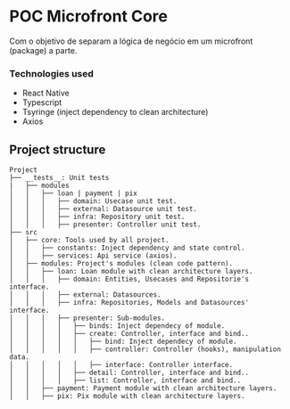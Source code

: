 # POC Microfront Core
  Com o objetivo de separam a lógica de negócio em um microfront (package) a parte.


### Technologies used

- React Native
- Typescript
- Tsyringe (inject dependency to clean architecture)
- Axios

## Project structure

```
Project
├── __tests__: Unit tests
|   ├── modules
│   │   ├── loan | payment | pix
│   │   │   ├── domain: Usecase unit test.
│   │   │   ├── external: Datasource unit test.
│   │   │   ├── infra: Repository unit test.
│   │   │   ├── presenter: Controller unit test.
├── src
│   ├── core: Tools used by all project.
│   │   ├── constants: Inject dependency and state control.
│   │   ├── services: Api service (axios).
│   ├── modules: Project's modules (clean code pattern).
│   │   ├── loan: Loan module with clean architecture layers.
│   │   │   ├── domain: Entities, Usecases and Repositorie's interface.
│   │   │   ├── external: Datasources.
│   │   │   ├── infra: Repositories, Models and Datasources' interface.
│   │   │   ├── presenter: Sub-modules.
│   │   │   │   ├── binds: Inject dependecy of module.
│   │   │   │   ├── create: Controller, interface and bind..
│   │   │   │   │   ├── bind: Inject dependecy of module.
│   │   │   │   │   ├── controller: Controller (hooks), manipulation data.
│   │   │   │   │   ├── interface: Controller interface.
│   │   │   │   ├── detail: Controller, interface and bind..
│   │   │   │   ├── list: Controller, interface and bind..
│   │   ├── payment: Payment module with clean architecture layers.
│   │   ├── pix: Pix module with clean architecture layers.

```